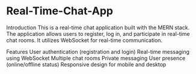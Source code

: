 # Real-Time-Chat-App
Introduction
This is a real-time chat application built with the MERN stack. The application allows users to register, log in, and participate in real-time chat rooms. It utilizes WebSocket for real-time communication.

Features
User authentication (registration and login)
Real-time messaging using WebSocket
Multiple chat rooms
Private messaging
User presence (online/offline status)
Responsive design for mobile and desktop
